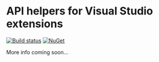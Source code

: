 # API helpers for Visual Studio extensions

[![Build status](https://ci.appveyor.com/api/projects/status/24hgrawsx76afr73?svg=true)](https://ci.appveyor.com/project/madskristensen/vssdk-helpers)
[![NuGet](https://img.shields.io/nuget/v/Madskristensen.VisualStudio.SDK.Helpers)](https://nuget.org/packages/Madskristensen.VisualStudio.SDK.Helpers/)

More info coming soon...